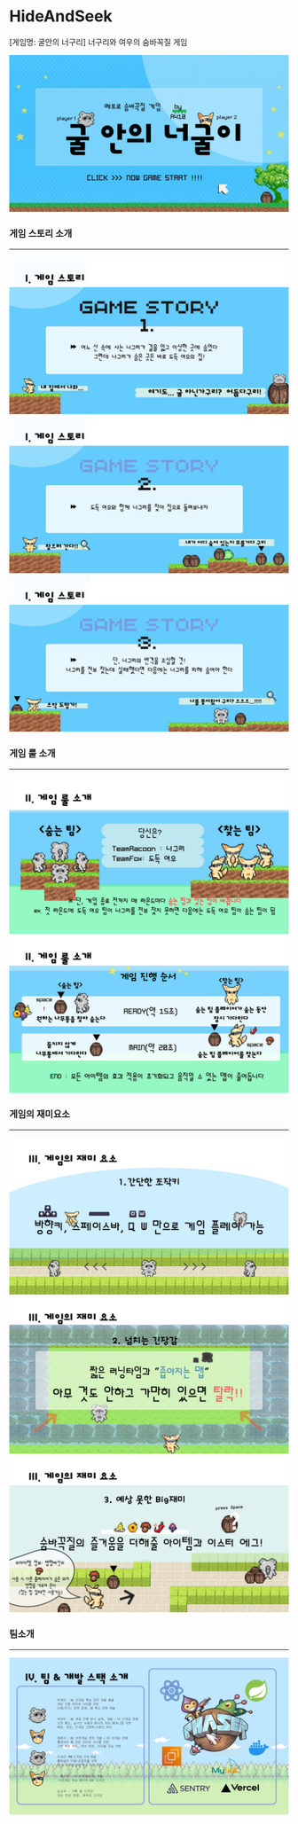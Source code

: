 # HideAndSeek
[게임명: 굴안의 너구리] 너구리와 여우의 숨바꼭질 게임


![image](./발표자료/슬라이드1.JPG)


### 게임 스토리 소개
<hr>

![image](./발표자료/슬라이드3.JPG)
![image](./발표자료/슬라이드4.JPG)
![image](./발표자료/슬라이드5.JPG)

### 게임 룰 소개
<hr>

![image](./발표자료/슬라이드7.JPG)
![image](./발표자료/슬라이드8.JPG)

### 게임의 재미요소
<hr>

![image](./발표자료/슬라이드10.JPG)
![image](./발표자료/슬라이드11.JPG)
![image](./발표자료/슬라이드12.JPG)

### 팀소개
<hr>

![image](./발표자료/슬라이드13.JPG)



